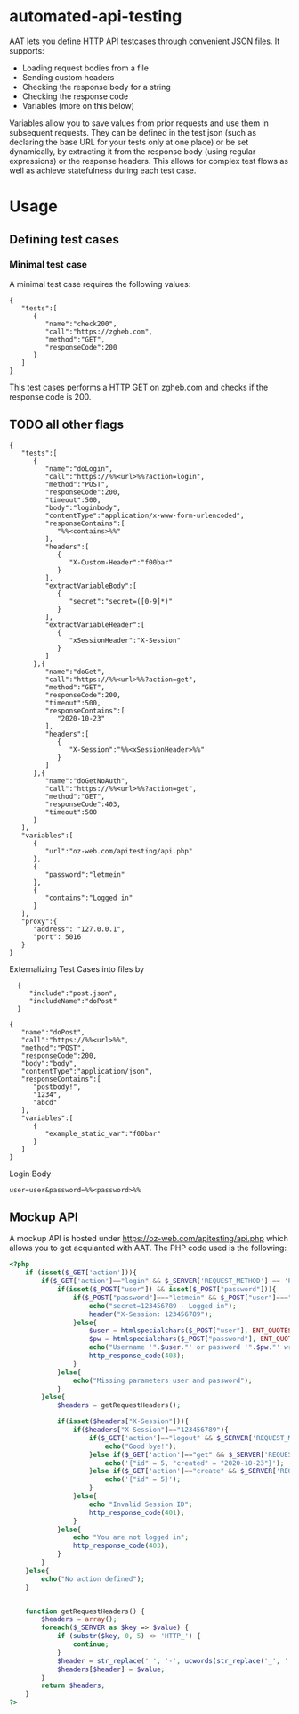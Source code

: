 # automated-api-testing
AAT lets you define HTTP API testcases through convenient JSON files.
It supports:
- Loading request bodies from a file
- Sending custom headers
- Checking the response body for a string
- Checking the response code
- Variables (more on this below)

Variables allow you to save values from prior requests and use them in subsequent requests.
They can be defined in the test json (such as declaring the base URL for your tests only at one place) or be set dynamically, by extracting it from the response body (using regular expressions) or the response headers. This allows for complex test flows as well as achieve statefulness during each test case.

# Usage
## Defining test cases


### Minimal test case
A minimal test case requires the following values:
```
{
   "tests":[
      {
         "name":"check200",
         "call":"https://zgheb.com",
         "method":"GET",
         "responseCode":200
      }
   ]
}
```
This test cases performs a HTTP GET on zgheb.com and checks if the response code is 200.


## TODO all other flags

```
{
   "tests":[
      {
         "name":"doLogin",
         "call":"https://%%<url>%%?action=login",
         "method":"POST",
         "responseCode":200,
         "timeout":500,
         "body":"loginbody",
         "contentType":"application/x-www-form-urlencoded",
         "responseContains":[
            "%%<contains>%%"
         ],
         "headers":[
            {
               "X-Custom-Header":"f00bar"
            }
         ],
         "extractVariableBody":[
            {
               "secret":"secret=([0-9]*)"
            }
         ],
         "extractVariableHeader":[
            {
               "xSessionHeader":"X-Session"
            }
         ]
      },{
         "name":"doGet",
         "call":"https://%%<url>%%?action=get",
         "method":"GET",
         "responseCode":200,
         "timeout":500,
         "responseContains":[
            "2020-10-23"
         ],
         "headers":[
            {
               "X-Session":"%%<xSessionHeader>%%"
            }
         ]
      },{
         "name":"doGetNoAuth",
         "call":"https://%%<url>%%?action=get",
         "method":"GET",
         "responseCode":403,
         "timeout":500
      }
   ],
   "variables":[
      {
         "url":"oz-web.com/apitesting/api.php"
      },
      {
         "password":"letmein"
      },
      {
         "contains":"Logged in"
      }
   ],
   "proxy":{
      "address": "127.0.0.1",
      "port": 5016
   }
}
```
Externalizing Test Cases into files by

      {
         "include":"post.json",
         "includeName":"doPost"
      }
      
      
```
{
   "name":"doPost",
   "call":"https://%%<url>%%",
   "method":"POST",
   "responseCode":200,
   "body":"body",
   "contentType":"application/json",
   "responseContains":[
      "postbody!",
      "1234",
      "abcd"
   ],
   "variables":[
      {
         "example_static_var":"f00bar"
      }
   ]
}
```
Login Body
```
user=user&password=%%<password>%%
```


## Mockup API
A mockup API is hosted under https://oz-web.com/apitesting/api.php which allows you to get acquianted with AAT.
The PHP code used is the following:
```php
<?php
	if (isset($_GET['action'])){
		if($_GET['action']=="login" && $_SERVER['REQUEST_METHOD'] == 'POST'){
			if(isset($_POST["user"]) && isset($_POST["password"])){
				if($_POST["password"]==="letmein" && $_POST["user"]==="user"){
					echo("secret=123456789 - Logged in");
					header("X-Session: 123456789");
				}else{
					$user = htmlspecialchars($_POST["user"], ENT_QUOTES, 'UTF-8');
					$pw = htmlspecialchars($_POST["password"], ENT_QUOTES, 'UTF-8');
					echo("Username '".$user."' or password '".$pw."' wrong!");
					http_response_code(403);
				}
			}else{
				echo("Missing parameters user and password");
			}
		}else{
			$headers = getRequestHeaders();

			if(isset($headers["X-Session"])){
				if($headers["X-Session"]=="123456789"){
					if($_GET['action']=="logout" && $_SERVER['REQUEST_METHOD'] == 'POST'){
						echo("Good bye!");
					}else if($_GET['action']=="get" && $_SERVER['REQUEST_METHOD'] == 'GET'){
						echo('{"id" = 5, "created" = "2020-10-23"}');
					}else if($_GET['action']=="create" && $_SERVER['REQUEST_METHOD'] == 'POST'){
						echo('{"id" = 5}');
					}
				}else{
					echo "Invalid Session ID";
					http_response_code(401);
				}
			}else{
				echo "You are not logged in";
				http_response_code(403);
			}
		}
	}else{
		echo("No action defined");
	}


	function getRequestHeaders() {
		$headers = array();
		foreach($_SERVER as $key => $value) {
			if (substr($key, 0, 5) <> 'HTTP_') {
				continue;
			}
			$header = str_replace(' ', '-', ucwords(str_replace('_', ' ', strtolower(substr($key, 5)))));
			$headers[$header] = $value;
		}
		return $headers;
	}
?>
```
